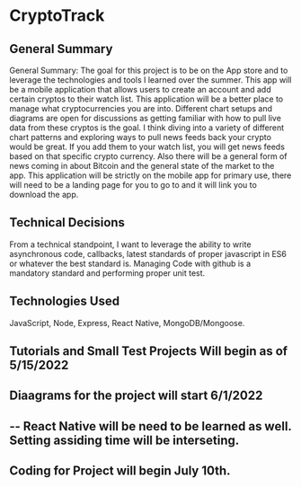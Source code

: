 # CryptoTrack
## General Summary
General Summary: The goal for this project is to be on the App store and to leverage the technologies and tools I learned over the summer. This app will be a mobile application that allows users to create an account and add certain cryptos to their watch list. This application will be a better place to manage what cryptocurrencies you are into. Different chart setups and diagrams are open for discussions as getting familiar with how to pull live data from these cryptos is the goal. I think diving into a variety of different chart patterns and exploring ways to pull news feeds back your crypto would be great. If you add them to your watch list, you will get news feeds based on that specific crypto currency. Also there will be a general form of news coming in about Bitcoin and the general state of the market to the app. This application will be strictly on the mobile app for primary use, there will need to be a landing page for you to go to and it will link you to download the app. 

## Technical Decisions
From a technical standpoint, I want to leverage the ability to write asynchronous code, callbacks, latest standards of proper javascript in ES6 or whatever the best standard is. Managing Code with github is a mandatory standard and performing proper unit test.

## Technologies Used
JavaScript, Node, Express, React Native, MongoDB/Mongoose.

## Tutorials and Small Test Projects Will begin as of 5/15/2022
## Diaagrams for the project will start 6/1/2022
-- React Native will be need to be learned as well. Setting assiding time will be interseting.
-- 

## Coding for Project will begin July 10th.

